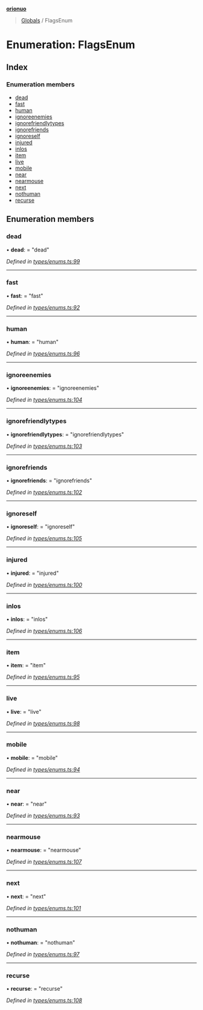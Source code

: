 **[orionuo](../README.md)**

> [Globals](../globals.md) / FlagsEnum

# Enumeration: FlagsEnum

## Index

### Enumeration members

* [dead](flagsenum.md#dead)
* [fast](flagsenum.md#fast)
* [human](flagsenum.md#human)
* [ignoreenemies](flagsenum.md#ignoreenemies)
* [ignorefriendlytypes](flagsenum.md#ignorefriendlytypes)
* [ignorefriends](flagsenum.md#ignorefriends)
* [ignoreself](flagsenum.md#ignoreself)
* [injured](flagsenum.md#injured)
* [inlos](flagsenum.md#inlos)
* [item](flagsenum.md#item)
* [live](flagsenum.md#live)
* [mobile](flagsenum.md#mobile)
* [near](flagsenum.md#near)
* [nearmouse](flagsenum.md#nearmouse)
* [next](flagsenum.md#next)
* [nothuman](flagsenum.md#nothuman)
* [recurse](flagsenum.md#recurse)

## Enumeration members

### dead

•  **dead**:  = "dead"

*Defined in [types/enums.ts:99](https://github.com/msviha/orionuo/blob/c96a2eb/src/types/enums.ts#L99)*

___

### fast

•  **fast**:  = "fast"

*Defined in [types/enums.ts:92](https://github.com/msviha/orionuo/blob/c96a2eb/src/types/enums.ts#L92)*

___

### human

•  **human**:  = "human"

*Defined in [types/enums.ts:96](https://github.com/msviha/orionuo/blob/c96a2eb/src/types/enums.ts#L96)*

___

### ignoreenemies

•  **ignoreenemies**:  = "ignoreenemies"

*Defined in [types/enums.ts:104](https://github.com/msviha/orionuo/blob/c96a2eb/src/types/enums.ts#L104)*

___

### ignorefriendlytypes

•  **ignorefriendlytypes**:  = "ignorefriendlytypes"

*Defined in [types/enums.ts:103](https://github.com/msviha/orionuo/blob/c96a2eb/src/types/enums.ts#L103)*

___

### ignorefriends

•  **ignorefriends**:  = "ignorefriends"

*Defined in [types/enums.ts:102](https://github.com/msviha/orionuo/blob/c96a2eb/src/types/enums.ts#L102)*

___

### ignoreself

•  **ignoreself**:  = "ignoreself"

*Defined in [types/enums.ts:105](https://github.com/msviha/orionuo/blob/c96a2eb/src/types/enums.ts#L105)*

___

### injured

•  **injured**:  = "injured"

*Defined in [types/enums.ts:100](https://github.com/msviha/orionuo/blob/c96a2eb/src/types/enums.ts#L100)*

___

### inlos

•  **inlos**:  = "inlos"

*Defined in [types/enums.ts:106](https://github.com/msviha/orionuo/blob/c96a2eb/src/types/enums.ts#L106)*

___

### item

•  **item**:  = "item"

*Defined in [types/enums.ts:95](https://github.com/msviha/orionuo/blob/c96a2eb/src/types/enums.ts#L95)*

___

### live

•  **live**:  = "live"

*Defined in [types/enums.ts:98](https://github.com/msviha/orionuo/blob/c96a2eb/src/types/enums.ts#L98)*

___

### mobile

•  **mobile**:  = "mobile"

*Defined in [types/enums.ts:94](https://github.com/msviha/orionuo/blob/c96a2eb/src/types/enums.ts#L94)*

___

### near

•  **near**:  = "near"

*Defined in [types/enums.ts:93](https://github.com/msviha/orionuo/blob/c96a2eb/src/types/enums.ts#L93)*

___

### nearmouse

•  **nearmouse**:  = "nearmouse"

*Defined in [types/enums.ts:107](https://github.com/msviha/orionuo/blob/c96a2eb/src/types/enums.ts#L107)*

___

### next

•  **next**:  = "next"

*Defined in [types/enums.ts:101](https://github.com/msviha/orionuo/blob/c96a2eb/src/types/enums.ts#L101)*

___

### nothuman

•  **nothuman**:  = "nothuman"

*Defined in [types/enums.ts:97](https://github.com/msviha/orionuo/blob/c96a2eb/src/types/enums.ts#L97)*

___

### recurse

•  **recurse**:  = "recurse"

*Defined in [types/enums.ts:108](https://github.com/msviha/orionuo/blob/c96a2eb/src/types/enums.ts#L108)*
